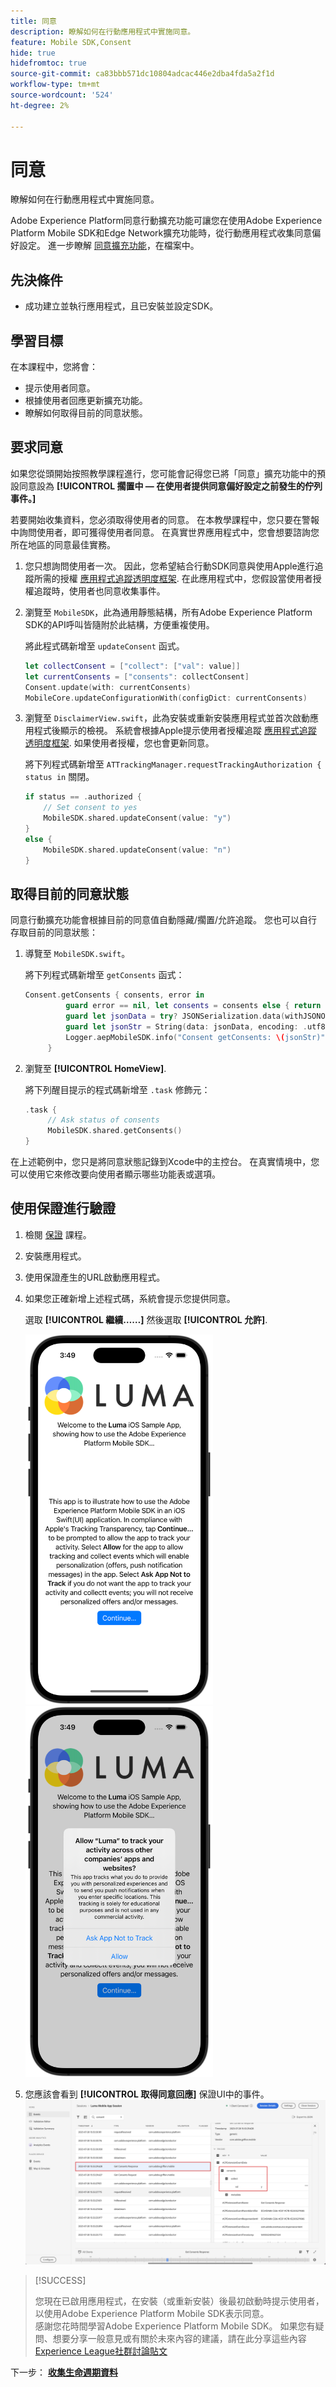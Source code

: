 ```yaml
---
title: 同意
description: 瞭解如何在行動應用程式中實施同意。
feature: Mobile SDK,Consent
hide: true
hidefromtoc: true
source-git-commit: ca83bbb571dc10804adcac446e2dba4fda5a2f1d
workflow-type: tm+mt
source-wordcount: '524'
ht-degree: 2%

---
```


# 同意

瞭解如何在行動應用程式中實施同意。

Adobe Experience Platform同意行動擴充功能可讓您在使用Adobe Experience Platform Mobile SDK和Edge Network擴充功能時，從行動應用程式收集同意偏好設定。 進一步瞭解 [同意擴充功能](https://developer.adobe.com/client-sdks/documentation/consent-for-edge-network/)，在檔案中。

## 先決條件

* 成功建立並執行應用程式，且已安裝並設定SDK。

## 學習目標

在本課程中，您將會：

* 提示使用者同意。
* 根據使用者回應更新擴充功能。
* 瞭解如何取得目前的同意狀態。

## 要求同意

如果您從頭開始按照教學課程進行，您可能會記得您已將「同意」擴充功能中的預設同意設為 **[!UICONTROL 擱置中 — 在使用者提供同意偏好設定之前發生的佇列事件。]**

若要開始收集資料，您必須取得使用者的同意。 在本教學課程中，您只要在警報中詢問使用者，即可獲得使用者同意。 在真實世界應用程式中，您會想要諮詢您所在地區的同意最佳實務。

1. 您只想詢問使用者一次。 因此，您希望結合行動SDK同意與使用Apple進行追蹤所需的授權 [應用程式追蹤透明度框架](https://developer.apple.com/documentation/apptrackingtransparency). 在此應用程式中，您假設當使用者授權追蹤時，使用者也同意收集事件。

1. 瀏覽至 `MobileSDK`，此為通用靜態結構，所有Adobe Experience Platform SDK的API呼叫皆隨附於此結構，方便重複使用。

   將此程式碼新增至 `updateConsent` 函式。

   ```swift
   let collectConsent = ["collect": ["val": value]]
   let currentConsents = ["consents": collectConsent]
   Consent.update(with: currentConsents)
   MobileCore.updateConfigurationWith(configDict: currentConsents)
   ```

1. 瀏覽至 `DisclaimerView.swift`，此為安裝或重新安裝應用程式並首次啟動應用程式後顯示的檢視。 系統會根據Apple提示使用者授權追蹤 [應用程式追蹤透明度框架](https://developer.apple.com/documentation/apptrackingtransparency). 如果使用者授權，您也會更新同意。

   將下列程式碼新增至 `ATTrackingManager.requestTrackingAuthorization { status in` 關閉。

   ```swift {highlight="3,6"}
   if status == .authorized {
       // Set consent to yes
       MobileSDK.shared.updateConsent(value: "y")
   }
   else {
       MobileSDK.shared.updateConsent(value: "n")
   }
   ```

## 取得目前的同意狀態

同意行動擴充功能會根據目前的同意值自動隱藏/擱置/允許追蹤。 您也可以自行存取目前的同意狀態：

1. 導覽至 `MobileSDK.swift`。

   將下列程式碼新增至 `getConsents` 函式：

   ```swift
   Consent.getConsents { consents, error in
            guard error == nil, let consents = consents else { return }
            guard let jsonData = try? JSONSerialization.data(withJSONObject: consents, options: .prettyPrinted) else { return }
            guard let jsonStr = String(data: jsonData, encoding: .utf8) else { return }
            Logger.aepMobileSDK.info("Consent getConsents: \(jsonStr)")
        }
   ```

2. 瀏覽至 **[!UICONTROL HomeView]**.

   將下列醒目提示的程式碼新增至 `.task` 修飾元：

   ```swift {highlight="3"}
   .task {
        // Ask status of consents
        MobileSDK.shared.getConsents()   
   }
   ```

在上述範例中，您只是將同意狀態記錄到Xcode中的主控台。 在真實情境中，您可以使用它來修改要向使用者顯示哪些功能表或選項。

## 使用保證進行驗證

1. 檢閱 [保證](assurance.md) 課程。
1. 安裝應用程式。
1. 使用保證產生的URL啟動應用程式。
1. 如果您正確新增上述程式碼，系統會提示您提供同意。

   選取 **[!UICONTROL 繼續……]** 然後選取 **[!UICONTROL 允許]**.

   <img src="./assets/consent-update-1.png" width="300" /> 
   <img src="./assets/consent-update-2.png" width="300" />

1. 您應該會看到 **[!UICONTROL 取得同意回應]** 保證UI中的事件。
   ![驗證同意](assets/consent-update.png)



>[!SUCCESS]
>
>您現在已啟用應用程式，在安裝（或重新安裝）後最初啟動時提示使用者，以使用Adobe Experience Platform Mobile SDK表示同意。<br/>感謝您花時間學習Adobe Experience Platform Mobile SDK。 如果您有疑問、想要分享一般意見或有關於未來內容的建議，請在此分享這些內容 [Experience League社群討論貼文](https://experienceleaguecommunities.adobe.com/t5/adobe-experience-platform-launch/tutorial-discussion-implement-adobe-experience-cloud-in-mobile/td-p/443796)

下一步： **[收集生命週期資料](lifecycle-data.md)**
